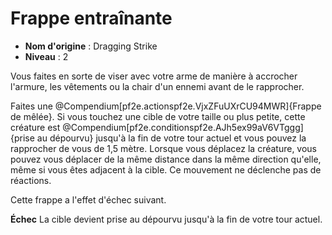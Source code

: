 # Frappe entraînante

 * **Nom d'origine** : Dragging Strike
 * **Niveau** : 2


<p>Vous faites en sorte de viser avec votre arme de manière à accrocher l'armure, les vêtements ou la chair d'un ennemi avant de le
rapprocher.</p>
<p>Faites une @Compendium[pf2e.actionspf2e.VjxZFuUXrCU94MWR]{Frappe de mêlée}. Si vous touchez une cible de votre taille ou plus petite, cette créature est @Compendium[pf2e.conditionspf2e.AJh5ex99aV6VTggg]{prise au dépourvu} jusqu'à la fin de votre tour actuel et vous pouvez la rapprocher de vous de 1,5 mètre. Lorsque vous déplacez la créature, vous pouvez vous déplacer de la même distance dans la même direction qu'elle, même si vous êtes adjacent à la cible. Ce mouvement ne déclenche pas de réactions. 
<p>Cette frappe a l'effet d'échec suivant.</p>
<p><strong>Échec</strong> La cible devient prise au dépourvu jusqu'à la fin de votre tour actuel.</p>
